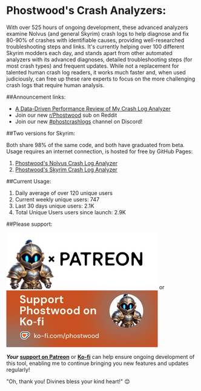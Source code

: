 # Phostwood's Crash Analyzers:

With over 525 hours of ongoing development, these advanced analyzers examine Nolvus (and general Skyrim) crash logs to help diagnose and fix 80-90% of crashes with identifiable causes, providing well-researched troubleshooting steps and links. It's currently helping over 100 different Skyrim modders each day, and stands apart from other automated analyzers with its advanced diagnoses, detailed troubleshooting steps (for most crash types) and frequent updates.
While not a replacement for talented human crash log readers, it works much faster and, when used judiciously, can free up these rare experts to focus on the more challenging crash logs that require human analysis. 

##Announcement links:

- [A Data-Driven Performance Review of My Crash Log Analyzer](https://www.reddit.com/r/skyrimmods/comments/1j44ezl/a_datadriven_performance_review_of_my_crash_log/)
- Join our new [r/Phostwood](https://www.reddit.com/r/Phostwood) sub on Reddit
- Join our new [#phostcrashlogs](https://discord.gg/WH79twvc) channel on Discord!

##Two versions for Skyrim:

Both share 98% of the same code, and both have graduated from beta. Usage requires an internet connection, is hosted for free by GitHub Pages:

1. [Phostwood's Nolvus Crash Log Analyzer](https://phostwood.github.io/crash-analyzer/)
2. [Phostwood's Skyrim Crash Log Analyzer](https://phostwood.github.io/crash-analyzer/skyrim.html)

##Current Usage:
1. Daily average of over 120 unique users
2. Current weekly unique users: 747
3. Last 30 days unique users: 2.1K
3. Total Unique Users users since launch: 2.9K

##Please support:

[<img src="./Patreon.png">](https://www.patreon.com/Phostwood)
or [<img src="./phostwood-Ko-fi-Horizontal.jpg">](https://ko-fi.com/phostwood)

<strong><em>Your</em></strong> <a href="https://www.patreon.com/Phostwood" style="font-weight: bold;">support on Patreon</a> or <a href="https://ko-fi.com/phostwood" style="font-weight: bold;">Ko-fi</a> can help ensure ongoing development of this tool, enabling me to continue bringing you new features and updates regularly!

"Oh, thank you! Divines bless your kind heart!" 😊
